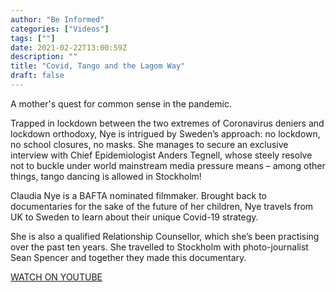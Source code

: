```yaml
---
author: "Be Informed"
categories: ["Videos"]
tags: [""]
date: 2021-02-22T13:00:59Z
description: ""
title: "Covid, Tango and the Lagom Way"
draft: false
---
```


A mother's quest for common sense in the pandemic.  

Trapped in lockdown between the two extremes of Coronavirus deniers and lockdown orthodoxy, Nye is intrigued by Sweden’s approach: no lockdown, no school closures, no masks. She manages to secure an exclusive interview with Chief Epidemiologist Anders Tegnell, whose steely resolve not to buckle under world mainstream media pressure means – among other things, tango dancing is allowed in Stockholm!   

Claudia Nye is a BAFTA nominated filmmaker.  Brought back to documentaries for the sake of the future of her children, Nye travels from UK to Sweden to learn about their unique Covid-19 strategy.  

She is also a qualified Relationship Counsellor, which she’s been practising over the past ten years. She travelled to Stockholm with photo-journalist Sean Spencer and together they made this documentary.  

[WATCH ON YOUTUBE](https://www.youtube.com/watch?v=Ri_yU_gHLcA)